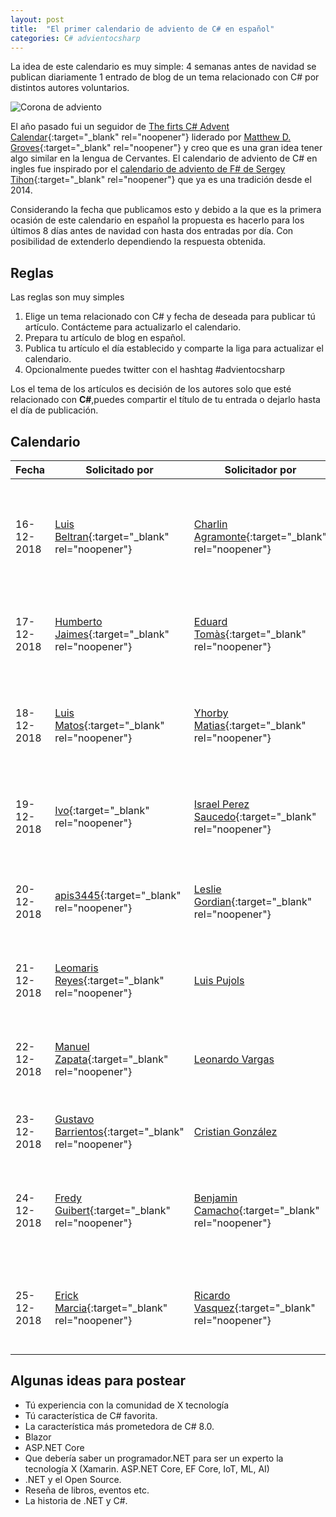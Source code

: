 ```yaml
---
layout: post
title:  "El primer calendario de adviento de C# en español"
categories: C# advientocsharp 
---
```


La idea de este calendario es muy simple: 4 semanas antes de navidad se publican diariamente 1 entrado de blog de un tema relacionado con C# por distintos autores voluntarios.

<img data-src="/img/adviento.jpg" class="lazyload"  alt="Corona de adviento">

El año pasado fui un seguidor de [The firts C# Advent Calendar](https://crosscuttingconcerns.com/The-First-C-Advent-Calendar){:target="_blank" rel="noopener"} liderado por [Matthew D. Groves](https://crosscuttingconcerns.com/){:target="_blank" rel="noopener"} y creo que es una gran idea tener algo similar en la lengua de Cervantes.
El calendario de adviento de C# en ingles fue inspirado por el [calendario de adviento de F# de Sergey Tihon](https://sergeytihon.com/2018/10/22/f-advent-calendar-in-english-2018/){:target="_blank" rel="noopener"} que ya es una tradición desde el 2014.

Considerando la fecha que publicamos esto y debido a la que es la primera ocasión de este calendario en español la propuesta es hacerlo para los últimos 8 días antes de navidad con hasta dos entradas por día. Con posibilidad de extenderlo dependiendo la respuesta obtenida.

## Reglas

Las reglas son muy simples

1. Elige un tema relacionado con C# y fecha de deseada para publicar tú artículo. Contácteme para actualizarlo el calendario.
2. Prepara tu artículo de blog en español.
3. Publica tu artículo el día establecido y comparte la liga para actualizar el calendario.
4. Opcionalmente puedes twitter con el hashtag #advientocsharp

Los el tema de los artículos es decisión de los autores solo que esté relacionado con **C#**,puedes compartir el título de tu entrada o dejarlo hasta el día de publicación.

## Calendario

| Fecha         | Solicitado por| Solicitador por |   Blog 1       |  Blog 2 |
| ------------- | ------------- | -------------   |----------------|----------|
| 16-12-2018    |[Luis Beltran](https://twitter.com/darkicebeam){:target="_blank" rel="noopener"}| [Charlin Agramonte](https://twitter.com/Chard003){:target="_blank" rel="noopener"}|["Integrando Google Sheets en una app móvil de Xamarin.Forms a través de Azure Functions"](https://luisbeltran.mx/2018/12/16/integrando-google-sheets-en-una-app-movil-de-xamarin-forms-a-traves-de-azure-functions/){:target="_blank" rel="noopener"}|["Aprendiendo Xamarin Forms — Mi receta personal"](https://medium.com/@Chard003/aprendiendo-xamarin-forms-mi-receta-personal-b23b95288e2a){:target="_blank" rel="noopener"}|
| 17-12-2018    |[Humberto Jaimes](https://twitter.com/HJaimesDev){:target="_blank" rel="noopener"}|[Eduard Tomàs](https://twitter.com/eiximenis){:target="_blank" rel="noopener"}|["Trabajando con archivos locales en Xamarin.Forms"](http://www.humbertojaimes.net/trabajando-con-archivos-locales-en-xamarin-forms/){:target="_blank" rel="noopener"}               |["Comparaciones en C#"](https://geeks.ms/etomas/2018/12/17/comparaciones-en-c/){:target="_blank" rel="noopener"}|
| 18-12-2018    |[Luis Matos](https://twitter.com/luismatosluna){:target="_blank" rel="noopener"}|[Yhorby Matias](https://twitter.com/yhorbymatias){:target="_blank" rel="noopener"}|["Cognitive Services y Xamarin.Forms: Creando aplicaciones inteligentes"](https://luismts.com/es/blog/xamarin/cognitive-services-xamarin-forms/){:target="_blank" rel="noopener"}| ["C# en el browser .NET WebAssembley Blazor"](https://ymatias.com/2018/12/18/c-en-el-browser-net-webassembley-blazor/){:target="_blank" rel="noopener"}|
| 19-12-2018    |[Ivo](https://twitter.com/shirivo){:target="_blank" rel="noopener"}|[Israel Perez Saucedo](https://twitter.com/pesimx87){:target="_blank" rel="noopener"}|                | ["Creando una “SPA” básica con ReactJS y ASP.NET Core"](https://neomatrixisra25.wixsite.com/ihouseblog/blog/creando-una-spa-b%C3%A1sica-con-reactjs-y-asp-net-core){:target="_blank" rel="noopener"}|
| 20-12-2018    |[apis3445](https://twitter.com/apis3445){:target="_blank" rel="noopener"}|[Leslie Gordian](https://twitter.com/LeslieGordian17){:target="_blank" rel="noopener"}| ["Seguridad en tus servicios REST .NET Core"](https://medium.com/@apis3445/seguridad-en-los-servicios-rest-con-net-core-8164d9a9de46){:target="_blank" rel="noopener"} |["Dale alas a tu código con las nuevas características de C# 7.0 X"](http://dominiotic.com/dale-alas-a-tu-codigo-con-las-nuevas-caracteristicas-de-c-7-x/){:target="_blank" rel="noopener"}|
| 21-12-2018    |[Leomaris Reyes](https://twitter.com/LeomarisReyes11){:target="_blank" rel="noopener"}|[Luis Pujols](https://twitter.com/pujolsluis1)|["Aplicando el patrón de diseño MVVM"](https://medium.com/@reyes.leomaris/aplicando-el-patr%C3%B3n-de-dise%C3%B1o-mvvm-d4156e51bbe5){:target="_blank" rel="noopener"}|["Aprendiendo a crear Plugins en Xamarin"](https://medium.com/@Pujolsluis/aprendiendo-a-crear-plugins-en-xamarin-272b38ddc012){:target="_blank" rel="noopener"}|
| 22-12-2018    |[Manuel Zapata](https://twitter.com/ManuelZapata){:target="_blank" rel="noopener"}|[Leonardo Vargas](https://twitter.com/lvbernal)|["5 características de C# para escribir mejor código"](https://manuelzapata.co/caracteristicas-csharp-escribir-mejor-codigo/){:target="_blank" rel="noopener"}|"[.NET Core en reinos lejanos: hardware,radios y señales"](https://blog.lvbernal.com/2018/12/net-core-en-reinos-lejanos-hardware.html){:target="_blank" rel="noopener"}|
| 23-12-2018    |[Gustavo Barrientos](https://twitter.com/tavobarrientos){:target="_blank" rel="noopener"}|[Cristian González](https://twitter.com/darrystonem)| ["ASP.NET Core con Docker"](http://www.xamarin.expert/2018/12/23/asp-net-core-con-docker/){:target="_blank" rel="noopener"}|       |
| 24-12-2018    |[Fredy Guibert](https://twitter.com/fredyfx){:target="_blank" rel="noopener"}|[Benjamin Camacho](https://twitter.com/jbenjamincmcho){:target="_blank" rel="noopener"}| ["Elevando el cosmos con ASPnet Core 2, VueJs, Entity Framework Core 2 y PostgreSQL"](http://fredyfx.com/post/elevando-el-cosmos-con-aspnetcore-2-vuejs-entity-framework-core-2-y-postgresql/){:target="_blank" rel="noopener"}| ["Web Scraping con C# "](https://aspnetcoremaster.com/web/scraping/c%23/advientocsharp/dotnet/selenium/2018/12/24/web-scraping-con-csharp.html){:target="_blank" rel="noopener"}  |
| 25-12-2018    |[Erick Marcia](https://twitter.com/EMarcia14){:target="_blank" rel="noopener"}|[Ricardo Vasquez](https://twitter.com/arquero_r){:target="_blank" rel="noopener"}| ["Sobre C# y DevExpress"](https://erickmarcia.github.io/advientocsharp/){:target="_blank" rel="noopener"} |["Patrones de diseño esenciales para .Net Core WebApi"](http://ricardovasquez.me/post/2018/12/24/patrones-de-diseno-esenciales-para-net-core){:target="_blank" rel="noopener"}|

## Algunas ideas para postear

* Tú experiencia con la comunidad de X tecnología
* Tú característica de C# favorita.
* La característica más prometedora de C# 8.0.
* Blazor
* ASP.NET Core
* Que debería saber un programador.NET para ser un experto la tecnología X (Xamarin. ASP.NET Core, EF Core, IoT, ML, AI)
* .NET y el Open Source.
* Reseña de libros, eventos etc.
* La historia de .NET y C#.
